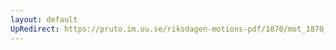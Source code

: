 ```yaml
---
layout: default
UpRedirect: https://pruto.im.uu.se/riksdagen-motions-pdf/1870/mot_1870__fk__22/mot_1870__fk__22-002.pdf
---
```


